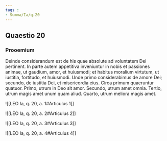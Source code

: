 ```yaml
---
tags : 
- Summa/Ia/q.20
---
```


## Quaestio 20

### Prooemium

Deinde considerandum est de his quae absolute ad voluntatem Dei pertinent. In parte autem appetitiva inveniuntur in nobis et passiones animae, ut gaudium, amor, et huiusmodi; et habitus moralium virtutum, ut iustitia, fortitudo, et huiusmodi. Unde primo considerabimus de amore Dei; secundo, de iustitia Dei, et misericordia eius. Circa primum quaeruntur quatuor. Primo, utrum in Deo sit amor. Secundo, utrum amet omnia. Tertio, utrum magis amet unum quam aliud. Quarto, utrum meliora magis amet.

![[LEO Ia, q. 20, a. 1#Articulus 1]]

![[LEO Ia, q. 20, a. 2#Articulus 2]]

![[LEO Ia, q. 20, a. 3#Articulus 3]]

![[LEO Ia, q. 20, a. 4#Articulus 4]]

